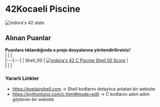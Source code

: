 # 42Kocaeli Piscine
![mdora's 42 stats](https://badge42.vercel.app/api/v2/cl9e55uv500160gmf2vacqz6f/stats?cursusId=9&coalitionId=piscine)

## Alınan Puanlar
**Puanlara tıklandığında o proje dosyalarına yönlendirilirsiniz!**<br>
|   |   |   
|---|---|
| Shell_00   | [![mdora's 42 C Piscine Shell 00 Score](https://badge42.vercel.app/api/v2/cl9e55uv500160gmf2vacqz6f/project/2828187)](https://github.com/JaeSeoKim/badge42)  |  
|   |   |

### Yararlı Linkler
- https://explainshell.com -> Shell kodlarını detaylıca anlatan bir website
- https://pythontutor.com/c.html#mode=edit -> C kodlarını adım adım gösteren bir website
